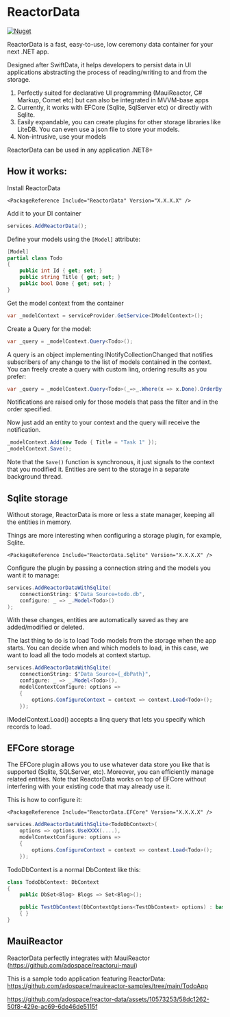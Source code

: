 # ReactorData

[![Nuget](https://img.shields.io/nuget/v/ReactorData)]([https://www.nuget.org/packages/ReactorData])

ReactorData is a fast, easy-to-use, low ceremony data container for your next .NET app.

Designed after SwiftData, it helps developers to persist data in UI applications abstracting the process of reading/writing to and from the storage.

1) Perfectly suited for declarative UI programming (MauiReactor, C# Markup, Comet etc) but can also be integrated in MVVM-base apps
2) Currently, it works with EFCore (Sqlite, SqlServer etc) or directly with Sqlite.
3) Easily expandable, you can create plugins for other storage libraries like LiteDB. You can even use a json file to store your models.
4) Non-intrusive, use your models

ReactorData can be used in any application .NET8+

## How it works:

Install ReactorData

```
<PackageReference Include="ReactorData" Version="X.X.X.X" />
```

Add it to your DI container

```csharp
services.AddReactorData();
```

Define your models using the `[Model]` attribute:

```csharp
[Model]
partial class Todo
{
    public int Id { get; set; }
    public string Title { get; set; }
    public bool Done { get; set; }
}
```

Get the model context from the container 

```csharp
var _modelContext = serviceProvider.GetService<IModelContext>();
```

Create a Query for the model:

```csharp
var _query = _modelContext.Query<Todo>();
```

A query is an object implementing INotifyCollectionChanged that notifies subscribers of any change to the list of models contained in the context.
You can freely create a query with custom linq, ordering results as you prefer:

```csharp
var _query = _modelContext.Query<Todo>(_=>_.Where(x => x.Done).OrderBy(x => x.Title));
```
Notifications are raised only for those models that pass the filter and in the order specified.

Now just add an entity to your context and the query will receive the notification.

```csharp
_modelContext.Add(new Todo { Title = "Task 1" });
_modelContext.Save();
```

Note that the `Save()` function is synchronous, it just signals to the context that you modified it. Entities are sent to the storage in a separate background thread.

## Sqlite storage

Without storage, ReactorData is more or less a state manager, keeping all the entities in memory.

Things are more interesting when configuring a storage plugin, for example, Sqlite.

```
<PackageReference Include="ReactorData.Sqlite" Version="X.X.X.X" />
```
Configure the plugin by passing a connection string and the models you want it to manage:

```csharp
services.AddReactorDataWithSqlite(
    connectionString: $"Data Source=todo.db",
    configure: _ => _.Model<Todo>()
);
```

With these changes, entities are automatically saved as they are added/modified or deleted.

The last thing to do is to load Todo models from the storage when the app starts. 
You can decide when and which models to load, in this case, we want to load all the todo models at context startup.

```csharp
services.AddReactorDataWithSqlite(
    connectionString: $"Data Source={_dbPath}",
    configure: _ => _.Model<Todo>(),
    modelContextConfigure: options =>
    {
        options.ConfigureContext = context => context.Load<Todo>();
    });
```

IModelContext.Load<T>() accepts a linq query that lets you specify which records to load.


## EFCore storage

The EFCore plugin allows you to use whatever data store you like that is supported (Sqlite, SQLServer, etc). Moreover, you can efficiently manage related entities.
Note that ReactorData works on top of EFCore without interfering with your existing code that may already use it.

This is how to configure it:
```
<PackageReference Include="ReactorData.EFCore" Version="X.X.X.X" />
```

```csharp
services.AddReactorDataWithSqlite<TodoDbContext>(
    options => options.UseXXXX(....),
    modelContextConfigure: options =>
    {
        options.ConfigureContext = context => context.Load<Todo>();
    });
```

TodoDbContext is a normal DbContext like this:

```csharp
class TodoDbContext: DbContext
{
    public DbSet<Blog> Blogs => Set<Blog>();

    public TestDbContext(DbContextOptions<TestDbContext> options) : base(options)
    { }
}
```

## MauiReactor

ReactorData perfectly integrates with MauiReactor (https://github.com/adospace/reactorui-maui)

This is a sample todo application featuring ReactorData:
https://github.com/adospace/mauireactor-samples/tree/main/TodoApp



https://github.com/adospace/reactor-data/assets/10573253/58dc1262-50f8-429e-ac69-6de46de5115f







